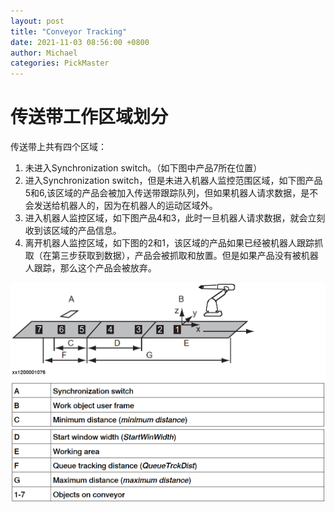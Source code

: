 ```yaml
---
layout: post
title: "Conveyor Tracking"
date: 2021-11-03 08:56:00 +0800
author: Michael
categories: PickMaster
---
```


# 传送带工作区域划分
传送带上共有四个区域：
1. 未进入Synchronization switch。（如下图中产品7所在位置）
2. 进入Synchronization switch，但是未进入机器人监控范围区域，如下图产品5和6,该区域的产品会被加入传送带跟踪队列，但如果机器人请求数据，是不会发送给机器人的，因为在机器人的运动区域外。
3. 进入机器人监控区域，如下图产品4和3，此时一旦机器人请求数据，就会立刻收到该区域的产品信息。
4. 离开机器人监控区域，如下图的2和1，该区域的产品如果已经被机器人跟踪抓取（在第三步获取到数据），产品会被抓取和放置。但是如果产品没有被机器人跟踪，那么这个产品会被放弃。
 
![日志文件夹](/assets/pickmaster/startwindow.png) 
